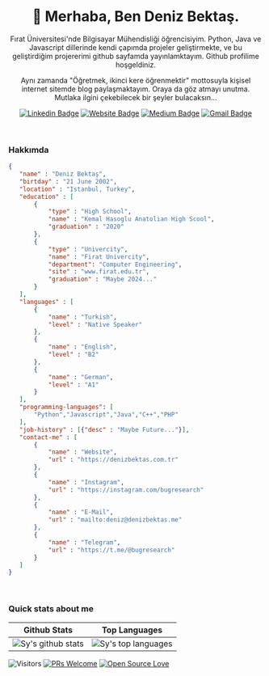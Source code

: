 <h1 align="center">🤠 Merhaba, Ben Deniz Bektaş.</h1>

<p align="center">
Fırat Üniversitesi'nde Bilgisayar Mühendisliği öğrencisiyim. Python, Java ve Javascript dillerinde kendi çapımda projeler geliştirmekte, ve bu geliştirdiğim projererimi github sayfamda yayınlamktayım. Github profilime hoşgeldiniz.
</p>
<p align="center"> 
Aynı zamanda "Öğretmek, ikinci kere öğrenmektir" mottosuyla kişisel internet sitemde blog paylaşmaktayım. Oraya da göz atmayı unutma. Mutlaka ilgini çekebilecek bir şeyler bulacaksın...
</p>

<div align="center">

  [![Linkedin Badge](https://img.shields.io/badge/-denizbektas-blue?style=flat-square&logo=Linkedin&logoColor=white&link=https://www.linkedin.com/in/denizbektas/)](https://www.linkedin.com/in/denizbektas/)
  [![Website Badge](https://img.shields.io/badge/-denizbektas.com.tr-046?style=flat-square&label&logo=Wordpress&logoColor=white&link=https://denizbektas.com.tr/)](https://denizbektas.com.tr/)
  [![Medium Badge](https://img.shields.io/badge/-@bugresearch-red?style=flat-square&label&logo=Instagram&logoColor=white&link=https://instagram.com/bugresearch/)](https://instagram.com/bugresearch)
  [![Gmail Badge](https://img.shields.io/badge/-deniz@denizbektas.me-c14438?style=flat-square&logo=Gmail&logoColor=white&link=mailto:deniz@denizbektas.me)](mailto:deniz@denizbektas.me)
</div>
<br>

<h3>Hakkımda</h3>

 ```json
{
    "name" : "Deniz Bektaş",
    "birtday" : "21 June 2002",
    "location" : "Istanbul, Turkey",
    "education" : [
        {
            "type" : "High School",
            "name" : "Kemal Hasoglu Anatolian High Scool",
            "graduation" : "2020"
        },
        {
            "type" : "Univercity",
            "name" : "Firat Univercity",
            "department": "Computer Engineering",
            "site" : "www.firat.edu.tr",
            "graduation" : "Maybe 2024..."
        }
    ],
    "languages" : [
        {
            "name" : "Turkish",
            "level" : "Native Speaker"
        },
        {
            "name" : "English",
            "level" : "B2"
        },
        {
            "name" : "German",
            "level" : "A1"
        }
    ],
    "programming-languages": [
        "Python","Javascript","Java","C++","PHP"
    ],
    "job-history" : [{"desc" : "Maybe Future..."}], 
    "contact-me" : [
        {
            "name" : "Website",
            "url" : "https://denizbektas.com.tr"
        },
        {
            "name" : "Instagram",
            "url" : "https://instagram.com/bugresearch"
        },
        {
            "name" : "E-Mail",
            "url" : "mailto:deniz@denizbektas.me"
        },
        {
            "name" : "Telegram",
            "url" : "https://t.me/@bugresearch"
        }
    ]
}
 ```

<br>

### Quick stats about me
| Github Stats | Top Languages |
| --- | --- |
| ![Sy's github stats](https://github-readme-stats.vercel.app/api?username=bugresearch&show_icons=true&title_color=f6c32c&icon_color=f6c32c&text_color=9f9f9f&bg_color=151515&count_private=true) | ![Sy's top languages](https://github-readme-stats.vercel.app/api/top-langs/?username=bugresearch&show_icons=true&title_color=f6c32c&icon_color=f6c32c&text_color=9f9f9f&bg_color=151515&count_private=true&layout=compact) |




![Visitors](https://visitor-badge.glitch.me/badge?page_id=bugresearch.bugresearch) [![PRs Welcome](https://img.shields.io/badge/PRs-welcome-brightgreen.svg?style=flat&logo=github)](https://github.com/bugresearch) [![Open Source Love](https://badges.frapsoft.com/os/v2/open-source.svg?v=103)](https://github.com/bugresearch)
